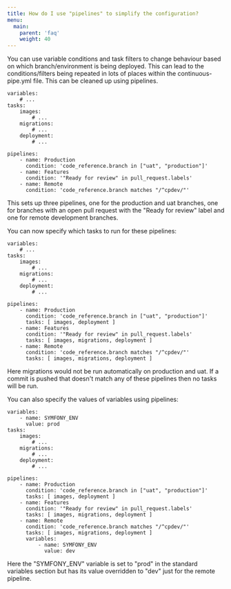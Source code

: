 ```yaml
---
title: How do I use "pipelines" to simplify the configuration?
menu:
  main:
    parent: 'faq'
    weight: 40
---
```

You can use variable conditions and task filters to change behaviour based on which branch/environment is being deployed. This can lead to the conditions/filters being repeated in lots of places within the continuous-pipe.yml file. This can be cleaned up using pipelines.

```
variables:
    # ...
tasks:
    images:
        # ...
    migrations:
        # ...
    deployment:
        # ...
        
pipelines:
    - name: Production
      condition: 'code_reference.branch in ["uat", "production"]'
    - name: Features
      condition: '"Ready for review" in pull_request.labels'
    - name: Remote
      condition: 'code_reference.branch matches "/^cpdev/"'
```

This sets up three pipelines, one for the production and uat branches, one for branches with an open pull request with the "Ready for review" label and one for remote development branches.

You can now specify which tasks to run for these pipelines:

```
variables:
    # ...
tasks:
    images:
        # ...
    migrations:
        # ...
    deployment:
        # ...
        
pipelines:
    - name: Production
      condition: 'code_reference.branch in ["uat", "production"]'
      tasks: [ images, deployment ]
    - name: Features
      condition: '"Ready for review" in pull_request.labels'
      tasks: [ images, migrations, deployment ]
    - name: Remote
      condition: 'code_reference.branch matches "/^cpdev/"'
      tasks: [ images, migrations, deployment ]
```

Here migrations would not be run automatically on production and uat. If a commit is pushed that doesn't match any of these pipelines then no tasks will be run.

You can also specify the values of variables using pipelines:

```
variables:
    - name: SYMFONY_ENV
      value: prod
tasks:
    images:
        # ...
    migrations:
        # ...
    deployment:
        # ...
        
pipelines:
    - name: Production
      condition: 'code_reference.branch in ["uat", "production"]'
      tasks: [ images, deployment ]
    - name: Features
      condition: '"Ready for review" in pull_request.labels'
      tasks: [ images, migrations, deployment ]
    - name: Remote
      condition: 'code_reference.branch matches "/^cpdev/"'
      tasks: [ images, migrations, deployment ]
      variables:
          - name: SYMFONY_ENV
            value: dev
```

Here the "SYMFONY_ENV" variable is set to "prod" in the standard variables section but has its value overridden to "dev" just for the remote pipeline.
